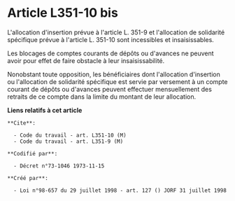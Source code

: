 # Article L351-10 bis

L'allocation d'insertion prévue à l'article L. 351-9 et l'allocation de solidarité spécifique prévue à l'article L. 351-10
sont incessibles et insaisissables.

Les blocages de comptes courants de dépôts ou d'avances ne peuvent avoir pour effet de faire obstacle à leur
insaisissabilité.

Nonobstant toute opposition, les bénéficiaires dont l'allocation d'insertion ou l'allocation de solidarité spécifique est
servie par versement à un compte courant de dépôts ou d'avances peuvent effectuer mensuellement des retraits de ce compte
dans la limite du montant de leur allocation.

**Liens relatifs à cet article**

	**Cite**:

	  - Code du travail - art. L351-10 (M)
	  - Code du travail - art. L351-9 (M)

	**Codifié par**:

	  - Décret n°73-1046 1973-11-15

	**Créé par**:

	  - Loi n°98-657 du 29 juillet 1998 - art. 127 () JORF 31 juillet 1998
